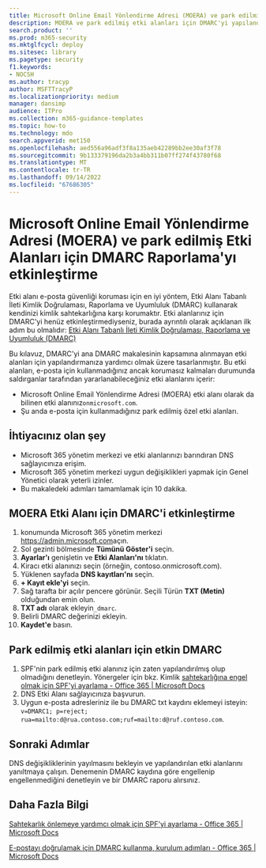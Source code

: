 ```yaml
---
title: Microsoft Online Email Yönlendirme Adresi (MOERA) ve park edilmiş Etki Alanları için DMARC Raporlama'yı etkinleştirme
description: MOERA ve park edilmiş etki alanları için DMARC'yi yapılandırma adımları.
search.product: ''
ms.prod: m365-security
ms.mktglfcycl: deploy
ms.sitesec: library
ms.pagetype: security
f1.keywords:
- NOCSH
ms.author: tracyp
author: MSFTTracyP
ms.localizationpriority: medium
manager: dansimp
audience: ITPro
ms.collection: m365-guidance-templates
ms.topic: how-to
ms.technology: mdo
search.appverid: met150
ms.openlocfilehash: aed556a96adf3f8a135aeb42289bb2ee30af3f78
ms.sourcegitcommit: 9b133379196da2b3a4bb311b07ff274f43780f68
ms.translationtype: MT
ms.contentlocale: tr-TR
ms.lasthandoff: 09/14/2022
ms.locfileid: "67686305"
---
```

# <a name="how-to-enable-dmarc-reporting-for-microsoft-online-email-routing-address-moera-and-parked-domains"></a>Microsoft Online Email Yönlendirme Adresi (MOERA) ve park edilmiş Etki Alanları için DMARC Raporlama'yı etkinleştirme

Etki alanı e-posta güvenliği koruması için en iyi yöntem, Etki Alanı Tabanlı İleti Kimlik Doğrulaması, Raporlama ve Uyumluluk (DMARC) kullanarak kendinizi kimlik sahtekarlığına karşı korumaktır. Etki alanlarınız için DMARC'yi henüz etkinleştirmediyseniz, burada ayrıntılı olarak açıklanan ilk adım bu olmalıdır: [Etki Alanı Tabanlı İleti Kimlik Doğrulaması, Raporlama ve Uyumluluk (DMARC)](/microsoft-365/security/office-365-security/use-dmarc-to-validate-email)

Bu kılavuz, DMARC'yi ana DMARC makalesinin kapsamına alınmayan etki alanları için yapılandırmanıza yardımcı olmak üzere tasarlanmıştır. Bu etki alanları, e-posta için kullanmadığınız ancak korumasız kalmaları durumunda saldırganlar tarafından yararlanabileceğiniz etki alanlarını içerir:

- Microsoft Online Email Yönlendirme Adresi (MOERA) etki alanı olarak da bilinen etki alanınız`onmicrosoft.com`.
- Şu anda e-posta için kullanmadığınız park edilmiş özel etki alanları.

## <a name="what-youll-need"></a>İhtiyacınız olan şey

- Microsoft 365 yönetim merkezi ve etki alanlarınızı barındıran DNS sağlayıcınıza erişim.
- Microsoft 365 yönetim merkezi uygun değişiklikleri yapmak için Genel Yönetici olarak yeterli izinler.
- Bu makaledeki adımları tamamlamak için 10 dakika.

## <a name="activate-dmarc-for-moera-domain"></a>MOERA Etki Alanı için DMARC'i etkinleştirme

1. konumunda Microsoft 365 yönetim merkezi <https://admin.microsoft.com>açın.
1. Sol gezinti bölmesinde **Tümünü Göster'i** seçin.
1. **Ayarlar'ı** genişletin ve **Etki Alanları'nı** tıklatın.
1. Kiracı etki alanınızı seçin (örneğin, contoso.onmicrosoft.com).
1. Yüklenen sayfada **DNS kayıtları'nı** seçin.
1. **+ Kayıt ekle'yi** seçin.
1. Sağ tarafta bir açılır pencere görünür. Seçili Türün **TXT (Metin)** olduğundan emin olun.
1. **TXT adı** olarak ekleyin`_dmarc`.
1. Belirli DMARC değerinizi ekleyin.
1. **Kaydet'e** basın.

## <a name="active-dmarc-for-parked-domains"></a>Park edilmiş etki alanları için etkin DMARC

1. SPF'nin park edilmiş etki alanınız için zaten yapılandırılmış olup olmadığını denetleyin. Yönergeler için bkz. Kimlik [sahtekarlığına engel olmak için SPF'yi ayarlama - Office 365 | Microsoft Docs](/microsoft-365/security/office-365-security/set-up-spf-in-office-365-to-help-prevent-spoofing#how-to-handle-subdomains)
1. DNS Etki Alanı sağlayıcınıza başvurun.
1. Uygun e-posta adresleriniz ile bu DMARC txt kaydını eklemeyi isteyin: `v=DMARC1; p=reject; rua=mailto:d@rua.contoso.com;ruf=mailto:d@ruf.contoso.com`.

## <a name="next-steps"></a>Sonraki Adımlar

DNS değişikliklerinin yayılmasını bekleyin ve yapılandırılan etki alanlarını yanıltmaya çalışın. Denemenin DMARC kaydına göre engellenip engellenmediğini denetleyin ve bir DMARC raporu alırsınız.

## <a name="more-information"></a>Daha Fazla Bilgi

[Sahtekarlık önlemeye yardımcı olmak için SPF'yi ayarlama - Office 365 | Microsoft Docs](/microsoft-365/security/office-365-security/set-up-spf-in-office-365-to-help-prevent-spoofing)

[E-postayı doğrulamak için DMARC kullanma, kurulum adımları - Office 365 | Microsoft Docs](/microsoft-365/security/office-365-security/use-dmarc-to-validate-email)
